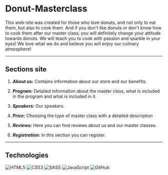 # Donut-Masterclass

This web-site was created for those who love donuts, and not only to eat them, but also to cook them. And if you don't like donuts or don't know how to cook them after our master class, you will definitely change your attitude towards donuts. We will teach you to cook with passion and sparkle in your eyes! We love what we do and believe you will enjoy our culinary atmosphere!

---

## Sections site

1. **_About us:_** Contains information about our store and our benefits.

2. **_Program:_** Detailed information about the master class, what is included in the program and what is included in it.

3. **_Speakers:_** Our speakers.

4. **_Price:_** Choosing the type of master class with a detailed description

5. **_Reviews:_** Here you can find reviews about us and our master classes.

6. **_Registration:_** In this section you can register.

---
## Technologies

![HTML5](https://img.shields.io/badge/html5-%23E34F26.svg?style=for-the-badge&logo=html5&logoColor=white)
![CSS3](https://img.shields.io/badge/css3-%231572B6.svg?style=for-the-badge&logo=css3&logoColor=white)
![SASS](https://img.shields.io/badge/SASS-hotpink.svg?style=for-the-badge&logo=SASS&logoColor=white)
![JavaScript](https://img.shields.io/badge/javascript-%23323330.svg?style=for-the-badge&logo=javascript&logoColor=%23F7DF1E)
![GitHub](https://img.shields.io/badge/github-%23121011.svg?style=for-the-badge&logo=github&logoColor=white)


